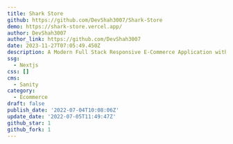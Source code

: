 ```yaml
---
title: Shark Store
github: https://github.com/DevShah3007/Shark-Store
demo: https://shark-store.vercel.app/
author: DevShah3007
author_link: https://github.com/DevShah3007
date: 2023-11-27T07:05:49.450Z
description: A Modern Full Stack Responsive E-Commerce Application with Stripe.
ssg:
  - Nextjs
css: []
cms:
  - Sanity
category:
  - Ecommerce
draft: false
publish_date: '2022-07-04T10:08:06Z'
update_date: '2022-07-05T11:49:47Z'
github_star: 1
github_fork: 1
---
```

